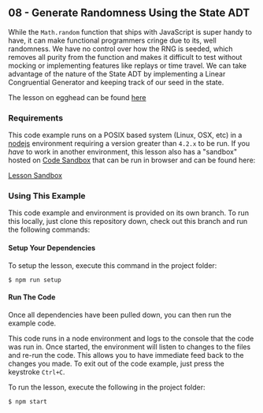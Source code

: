 ## 08 - Generate Randomness Using the State ADT

While the `Math.random` function that ships with JavaScript  is super handy to
have, it can make functional programmers cringe due to its, well randomness. We
have no control over how the RNG is seeded, which removes all purity from the
function and makes it difficult to test without mocking or implementing features
like replays or time travel. We can take advantage of the nature of the State
ADT by implementing a Linear Congruential Generator and keeping track of our
seed in the state.

The lesson on egghead can be found [here][5]

### Requirements
This code example runs on a POSIX based system (Linux, OSX, etc) in a [nodejs][2] environment
requiring a version greater than `4.2.x` to be run. If you *have* to work in another environment,
this lesson also has a "sandbox" hosted on [Code Sandbox][3] that can be run in browser and can be found
here:

[Lesson Sandbox][4]

### Using This Example
This code example and environment is provided on its own branch. To run this locally, just clone
this repository down, check out this branch and run the following commands:

#### Setup Your Dependencies
To setup the lesson, execute this command in the project folder:

```
$ npm run setup
```

#### Run The Code
Once all dependencies have been pulled down, you can then run the example code.

This code runs in a node environment and logs to the console that the code was run in. Once
started, the environment will listen to changes to the files and re-run the code. This allows
you to have immediate feed back to the changes you made. To exit out of the code example,
just press the keystroke `Ctrl+C`.

To run the lesson, execute the following in the project folder:

```
$ npm start
```

[1]: https://egghead.io/instructors/ian-hofmann-hicks
[2]: https://nodejs.org/
[3]: https://codesandbox.io/

[4]: https://codesandbox.io/s/github/eggheadio-projects/redux-and-the-state-adt/tree/master/08
[5]: https://egghead.io/lessons/redux-generate-randomness-using-the-state-adt
